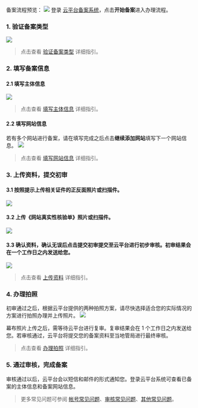 
备案流程预览：
![](http://imgcache.tce.fsphere.cn/static/mc.qcloudimg.com/static/img/63c6b49b6c53d9cf9ff4f155d7c24971/bb.jpg)
登录 [云平台备案系统](http://tce.fsphere.cn/product/ba)，点击**开始备案**进入办理流程。

### 1. 验证备案类型  
![](http://imgcache.tce.fsphere.cn/static/i.imgur.com/GFpvnkl.png)

>点击查看 [验证备案类型](http://tce.fsphere.cn/document/product/243/9544) 详细指引。

### 2. 填写备案信息
#### 2.1 填写主体信息 
![](http://imgcache.tce.fsphere.cn/static/i.imgur.com/lxTRmT5.jpg)

>点击查看 [填写主体信息](http://tce.fsphere.cn/document/product/243/9546) 详细指引。

#### 2.2 填写网站信息 
若有多个网站进行备案，请在填写完成之后点击**继续添加网站**填写下一个网站信息。
![](http://imgcache.tce.fsphere.cn/static/i.imgur.com/za5Hbas.jpg)

>点击查看 [填写网站信息](http://tce.fsphere.cn/document/product/243/9547) 详细指引。

### 3. 上传资料，提交初审 

#### 3.1 按照提示上传相关证件的正反面照片或扫描件。
![](http://imgcache.tce.fsphere.cn/static/mc.qcloudimg.com/static/img/f0b8851fa0810c0ec43f82c6d28aed1f/buhuo.jpg)

#### 3.2 上传《网站真实性核验单》照片或扫描件。
![](http://imgcache.tce.fsphere.cn/static/mc.qcloudimg.com/static/img/9bf4fbc9db44b9495acdf5dd3baf67a6/buhuo2.jpg)

#### 3.3 确认资料，确认无误后点击**提交初审**提交至云平台进行初步审核。初审结果会在一个工作日之内发送给您。
![](http://imgcache.tce.fsphere.cn/static/i.imgur.com/WNPefYY.jpg)

>点击查看 [上传资料](http://tce.fsphere.cn/document/product/243/9548) 详细指引。

### 4. 办理拍照 

初审通过之后，根据云平台提供的两种拍照方案，请尽快选择适合您的实际情况的方案进行拍照办理并上传照片。
![](http://imgcache.tce.fsphere.cn/static/mc.qcloudimg.com/static/img/f81b53b6a30adc01a16d9bd1b87eeaa2/7+%281%29.jpg)

幕布照片上传之后，需等待云平台进行复审。复审结果会在 1 个工作日之内发送给您。若审核通过，云平台将提交您的备案资料至当地管局进行最终审核。

>点击查看 [办理拍照](http://tce.fsphere.cn/document/product/243/9549) 详细指引。

### 5. 通过审核，完成备案

审核通过以后，云平台会以短信和邮件的形式通知您。登录云平台系统可查看已备案的主体信息和备案网站信息。

>更多常见问题可参阅 [帐号常见问题](http://tce.fsphere.cn/document/product/243/9584)、[审核常见问题](http://tce.fsphere.cn/document/product/243/9590)、[其他常见问题](http://tce.fsphere.cn/document/product/243/9591)。




